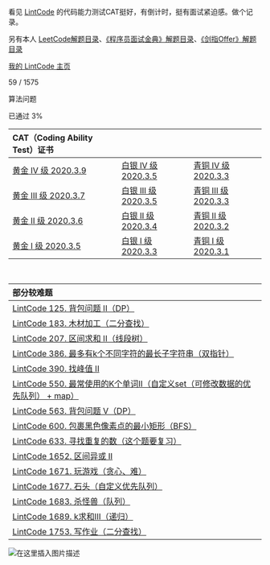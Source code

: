 看见 [LintCode](https://www.lintcode.com/) 的代码能力测试CAT挺好，有倒计时，挺有面试紧迫感。做个记录。

另有本人  [LeetCode解题目录](https://michael.blog.csdn.net/article/details/100577842)、[《程序员面试金典》解题目录](https://blog.csdn.net/qq_21201267/article/details/104306869)、[《剑指Offer》解题目录](https://blog.csdn.net/qq_21201267/article/details/104271963)

[我的 LintCode 主页](https://www.lintcode.com/user/kobe24o)

59 / 1575

算法问题

已通过 3%

 

| CAT（Coding Ability Test）证书                               |                                                              |                                                              |
| :----------------------------------------------------------- | :----------------------------------------------------------- | :----------------------------------------------------------- |
| [黄金 IV 级    2020.3.9](https://www.lintcode.com/cat/certificate/15049/230074) | [白银 IV 级    2020.3.5](https://www.lintcode.com/cat/certificate/14954/230074) | [青铜 IV 级   2020.3.3](https://www.lintcode.com/cat/certificate/14915/230074) |
| [黄金 III 级    2020.3.7](https://www.lintcode.com/cat/certificate/14998/230074) | [白银 III 级    2020.3.5](https://www.lintcode.com/cat/certificate/14952/230074) | [青铜 III 级     2020.3.3](https://www.lintcode.com/cat/certificate/14912/230074) |
| [黄金 II 级    2020.3.6](https://www.lintcode.com/cat/certificate/14972/230074) | [白银 II 级    2020.3.4](https://www.lintcode.com/cat/certificate/14918/230074) | [青铜 II 级    2020.3.2](https://www.lintcode.com/cat/certificate/14884/230074) |
| [黄金 I 级    2020.3.5](https://www.lintcode.com/cat/certificate/14962/230074) | [白银 I 级   2020.3.3](https://www.lintcode.com/cat/certificate/14916/230074) | [青铜 I 级     2020.3.1](https://www.lintcode.com/cat/certificate/14856/230074) |

​         

| 部分较难题                                                   |
| :----------------------------------------------------------- |
| [LintCode 125. 背包问题 II（DP）](https://blog.csdn.net/qq_21201267/article/details/104720589) |
| [LintCode 183. 木材加工（二分查找）](https://michael.blog.csdn.net/article/details/104828329) |
| [LintCode 207. 区间求和 II（线段树）](https://michael.blog.csdn.net/article/details/104832791) |
| [LintCode 386. 最多有k个不同字符的最长子字符串（双指针）](https://michael.blog.csdn.net/article/details/104705588) |
| [LintCode 390. 找峰值 II](https://blog.csdn.net/qq_21201267/article/details/104800024) |
| [LintCode 550. 最常使用的K个单词II（自定义set（可修改数据的优先队列） + map）](https://michael.blog.csdn.net/article/details/104707698) |
| [LintCode 563. 背包问题 V（DP）](https://michael.blog.csdn.net/article/details/104752590) |
| [LintCode 600. 包裹黑色像素点的最小矩形（BFS）](https://michael.blog.csdn.net/article/details/104829039) |
| [LintCode 633. 寻找重复的数（这个题要复习）](https://michael.blog.csdn.net/article/details/104785764) |
| [LintCode 1652. 区间异或 II](https://michael.blog.csdn.net/article/details/104687019) |
| [LintCode 1671. 玩游戏（贪心、难）](https://michael.blog.csdn.net/article/details/104679807) |
| [LintCode 1677. 石头（自定义优先队列）](https://blog.csdn.net/qq_21201267/article/details/104719837) |
| [LintCode 1683. 杀怪兽（队列）](https://blog.csdn.net/qq_21201267/article/details/104718641) |
| [LintCode 1689. k求和III（递归）](https://michael.blog.csdn.net/article/details/104698470) |
| [LintCode 1753. 写作业（二分查找）](https://michael.blog.csdn.net/article/details/104678269) |

![在这里插入图片描述](https://img-blog.csdnimg.cn/20200303225215256.png?x-oss-process=image/watermark,type_ZmFuZ3poZW5naGVpdGk,shadow_10,text_aHR0cHM6Ly9ibG9nLmNzZG4ubmV0L3FxXzIxMjAxMjY3,size_16,color_FFFFFF,t_70)